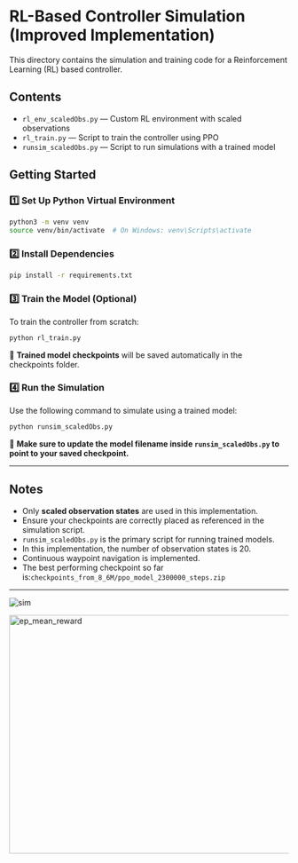 # RL-Based Controller Simulation (Improved Implementation)

This directory contains the simulation and training code for a Reinforcement Learning (RL) based controller.

## Contents

* `rl_env_scaledObs.py` — Custom RL environment with scaled observations
* `rl_train.py` — Script to train the controller using PPO
* `runsim_scaledObs.py` — Script to run simulations with a trained model

## Getting Started

### 1️⃣ Set Up Python Virtual Environment

```bash
python3 -m venv venv
source venv/bin/activate  # On Windows: venv\Scripts\activate
```

### 2️⃣ Install Dependencies

```bash
pip install -r requirements.txt
```

### 3️⃣ Train the Model (Optional)

To train the controller from scratch:

```bash
python rl_train.py
```

📂 **Trained model checkpoints** will be saved automatically in the checkpoints folder.

### 4️⃣ Run the Simulation

Use the following command to simulate using a trained model:

```bash
python runsim_scaledObs.py
```

📌 **Make sure to update the model filename inside `runsim_scaledObs.py` to point to your saved checkpoint.**

---

## Notes

* Only **scaled observation states** are used in this implementation.
* Ensure your checkpoints are correctly placed as referenced in the simulation script.
* `runsim_scaledObs.py` is the primary script for running trained models.
* In this implementation, the number of observation states is 20.
* Continuous waypoint navigation is implemented.
* The best performing checkpoint so far is:`checkpoints_from_8_6M/ppo_model_2300000_steps.zip`

---


![sim](https://github.com/user-attachments/assets/86054425-71d7-41da-8d23-b255abac6f66)

<img width="1507" height="430" alt="ep_mean_reward" src="https://github.com/user-attachments/assets/597a125c-1284-4c0b-8dc7-d8610ca2d57b" />
